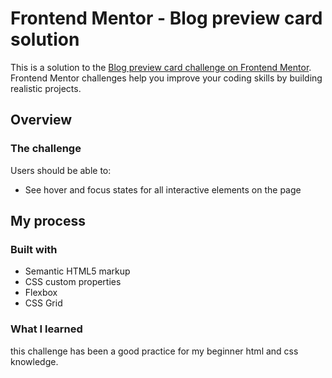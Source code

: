 # Frontend Mentor - Blog preview card solution

This is a solution to the [Blog preview card challenge on Frontend Mentor](https://www.frontendmentor.io/challenges/blog-preview-card-ckPaj01IcS). Frontend Mentor challenges help you improve your coding skills by building realistic projects. 


## Overview

### The challenge

Users should be able to:

- See hover and focus states for all interactive elements on the page


## My process

### Built with

- Semantic HTML5 markup
- CSS custom properties
- Flexbox
- CSS Grid

### What I learned

this challenge has been a good practice for my beginner html and css knowledge.

